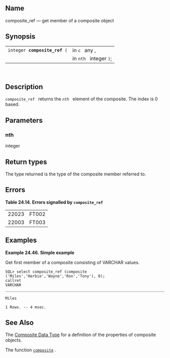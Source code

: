 <div id="fn_composite_ref" class="refentry">

<div class="titlepage">

</div>

<div class="refnamediv">

## Name

composite_ref — get member of a composite object

</div>

<div class="refsynopsisdiv">

## Synopsis

<div id="fsyn_composite_ref" class="funcsynopsis">

|                                   |                        |
|-----------------------------------|------------------------|
| `integer `**`composite_ref`**` (` | in `c ` any ,          |
|                                   | in `nth ` integer `)`; |

<div class="funcprototype-spacer">

 

</div>

</div>

</div>

<div id="desc_composite_ref" class="refsect1">

## Description

`composite_ref ` returns the *`nth `* element of the composite. The
index is 0 based.

</div>

<div id="params_composite_ref" class="refsect1">

## Parameters

<div id="id82552" class="refsect2">

### nth

<span class="type">integer </span>

</div>

</div>

<div id="rettypes_composite_ref" class="refsect1">

## Return types

The type returned is the type of the composite member referred to.

</div>

<div id="err_composite_ref" class="refsect1">

## Errors

<div id="id82561" class="table">

**Table 24.14. Errors signalled by `composite_ref `**

<div class="table-contents">

|                                       |                                       |
|---------------------------------------|---------------------------------------|
| <span class="errorcode">22023 </span> | <span class="errorcode">FT002 </span> |
| <span class="errorcode">22003 </span> | <span class="errorcode">FT003 </span> |

</div>

</div>

  

</div>

<div id="examples_composite_ref" class="refsect1">

## Examples

<div id="ex_composite_ref_1" class="example">

**Example 24.46. Simple example**

<div class="example-contents">

Get first member of a composite consisting of <span class="type">VARCHAR
</span> values.

``` screen
SQL> select composite_ref (composite ('Miles','Herbie','Wayne','Ron','Tony'), 0);
callret
VARCHAR
_______________________________________________________________________________

Miles

1 Rows. -- 4 msec.
```

</div>

</div>

  

</div>

<div id="seealso_composite_ref" class="refsect1">

## See Also

The <a href="compositedatatype.html" class="link"
title="20.2.3. The composite Data Type">Composite Data Type</a> for a
definition of the properties of composite objects.

The function
<a href="fn_composite.html" class="link" title="composite"><code
class="function">composite</code></a> .

</div>

</div>
